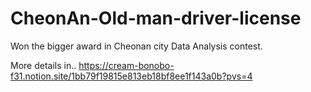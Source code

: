# CheonAn-Old-man-driver-license
Won the bigger award in  Cheonan city Data Analysis contest.

More details in..
https://cream-bonobo-f31.notion.site/1bb79f19815e813eb18bf8ee1f143a0b?pvs=4
